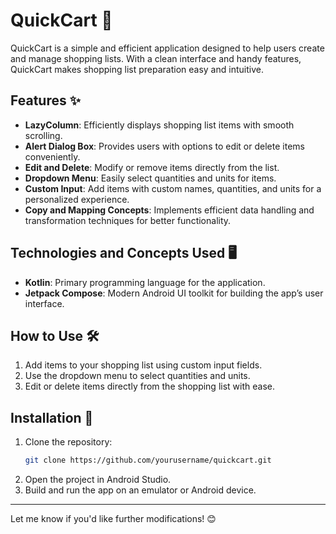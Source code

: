 # QuickCart 🛒  

QuickCart is a simple and efficient application designed to help users create and manage shopping lists. With a clean interface and handy features, QuickCart makes shopping list preparation easy and intuitive.  

## Features ✨  

- **LazyColumn**: Efficiently displays shopping list items with smooth scrolling.  
- **Alert Dialog Box**: Provides users with options to edit or delete items conveniently.  
- **Edit and Delete**: Modify or remove items directly from the list.  
- **Dropdown Menu**: Easily select quantities and units for items.  
- **Custom Input**: Add items with custom names, quantities, and units for a personalized experience.  
- **Copy and Mapping Concepts**: Implements efficient data handling and transformation techniques for better functionality.  

## Technologies and Concepts Used 🖥️  

- **Kotlin**: Primary programming language for the application.  
- **Jetpack Compose**: Modern Android UI toolkit for building the app’s user interface.  

## How to Use 🛠️  

1. Add items to your shopping list using custom input fields.  
2. Use the dropdown menu to select quantities and units.  
3. Edit or delete items directly from the shopping list with ease.  

## Installation 🚀  

1. Clone the repository:  
   ```bash
   git clone https://github.com/yourusername/quickcart.git
   ```
2. Open the project in Android Studio.  
3. Build and run the app on an emulator or Android device.  

---

Let me know if you'd like further modifications! 😊
